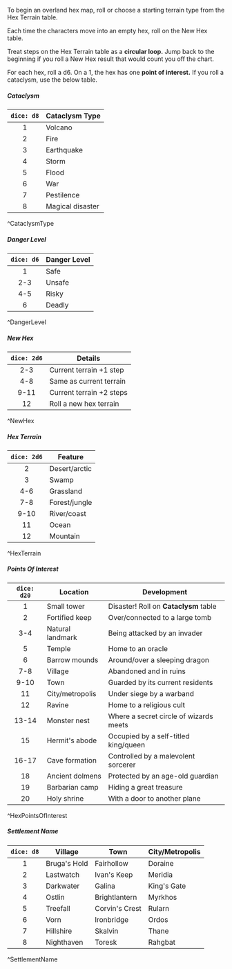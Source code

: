 To begin an overland hex map, roll or choose a starting terrain type from the Hex Terrain table.

Each time the characters move into an empty hex, roll on the New Hex table.

Treat steps on the Hex Terrain table as a **circular loop.** Jump back to the beginning if you roll a New Hex result that would count you off the chart.

For each hex, roll a d6. On a 1, the hex has one **point of interest.** If you roll a cataclysm, use the below table.
##### Cataclysm
| `dice: d8` | **Cataclysm Type** |
|:----------:| ------------------ |
|     1      | Volcano            |
|     2      | Fire               |
|     3      | Earthquake         |
|     4      | Storm              |
|     5      | Flood              |
|     6      | War                |
|     7      | Pestilence         |
|     8      | Magical disaster   |
^CataclysmType
##### Danger Level
| `dice: d6` | **Danger Level** |
|:----------:| ---------------- |
|     1      | Safe             |
|    2-3     | Unsafe           |
|    4-5     | Risky            |
|     6      | Deadly           |
^DangerLevel
##### New Hex
| `dice: 2d6` | **Details**                  |
|:-----------:| ------------------------ |
|     2-3     | Current terrain +1 step  |
|     4-8     | Same as current terrain  |
|    9-11     | Current terrain +2 steps |
|     12      | Roll a new hex terrain   |
^NewHex
##### Hex Terrain
| `dice: 2d6` | **Feature**   |
|:-----------:| ------------- |
|      2      | Desert/arctic |
|      3      | Swamp         |
|     4-6     | Grassland     |
|     7-8     | Forest/jungle |
|    9-10     | River/coast   |
|     11      | Ocean         |
|     12      | Mountain      |
^HexTerrain
##### Points Of Interest
| `dice: d20` | **Location**     | **Development**                        |
|:-----------:| ---------------- | -------------------------------------- |
|      1      | Small tower      | Disaster! Roll on **Cataclysm** table  |
|      2      | Fortified keep   | Over/connected to a large tomb         |
|     3-4     | Natural landmark | Being attacked by an invader           |
|      5      | Temple           | Home to an oracle                      |
|      6      | Barrow mounds    | Around/over a sleeping dragon          |
|     7-8     | Village          | Abandoned and in ruins                 |
|    9-10     | Town             | Guarded by its current residents       |
|     11      | City/metropolis  | Under siege by a warband               |
|     12      | Ravine           | Home to a religious cult               |
|    13-14    | Monster nest     | Where a secret circle of wizards meets |
|     15      | Hermit's abode   | Occupied by a self-titled king/queen   |
|    16-17    | Cave formation   | Controlled by a malevolent sorcerer    |
|     18      | Ancient dolmens  | Protected by an age-old guardian       |
|     19      | Barbarian camp   | Hiding a great treasure                |
|     20      | Holy shrine      | With a door to another plane           |
^HexPointsOfInterest
##### Settlement Name
| `dice: d8` | **Village**  | **Town**       | **City/Metropolis** |
|:----------:| ------------ | -------------- | ------------------- |
|     1      | Bruga's Hold | Fairhollow     | Doraine             |
|     2      | Lastwatch    | Ivan's Keep    | Meridia             |
|     3      | Darkwater    | Galina         | King's Gate         |
|     4      | Ostlin       | Brightlantern  | Myrkhos             |
|     5      | Treefall     | Corvin's Crest | Rularn              |
|     6      | Vorn         | Ironbridge     | Ordos               |
|     7      | Hillshire    | Skalvin        | Thane               |
|     8      | Nighthaven   | Toresk         | Rahgbat             |
^SettlementName
